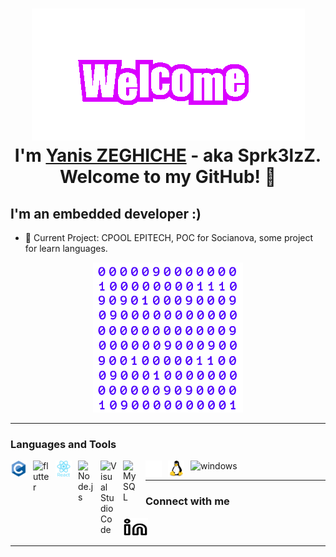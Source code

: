 <h1 align="center"> <img src="https://github.com/Paul-Marie/Paul-Marie/blob/master/Assets/Welcome.gif" alt="Welcome"> <br>I'm <a href="https://github.com/Paul-Marie">Yanis ZEGHICHE</a> - aka Sprk3lzZ. Welcome to my GitHub! 🤗</h1>

<h2> I'm an embedded developer :) </h2>

- 🚧 Current Project: CPOOL EPITECH, POC for Socianova, some project for learn languages.

<p align="center"> <img src="https://github.com/Paul-Marie/Paul-Marie/blob/master/Assets/Matrix.gif" alt="Matrix" height="240px"/> </p>

---

<h3 align="left">Languages and Tools</h3>
<p>
<img align="left" src="https://raw.githubusercontent.com/devicons/devicon/master/icons/c/c-original.svg" alt="c" width="26px" style="padding-right:10px;" />
<img align="left" src="https://www.vectorlogo.zone/logos/flutterio/flutterio-icon.svg" alt="flutter" width="26px" style="padding-right:10px;" />
<img align="left" src="https://raw.githubusercontent.com/devicons/devicon/master/icons/react/react-original-wordmark.svg" alt="react" width="26px" style="padding-right:10px;" />
<img align="left" src="https://cdn.jsdelivr.net/gh/devicons/devicon/icons/nodejs/nodejs-original.svg" alt="Node.js" width="26px" style="padding-right:10px;" />
<img align="left" src="https://cdn.jsdelivr.net/gh/devicons/devicon/icons/vscode/vscode-original.svg" alt="Visual Studio Code" width="26px" style="padding-right:10px;"  />
<img align="left" src="https://cdn.jsdelivr.net/gh/devicons/devicon/icons/mysql/mysql-original.svg" alt="MySQL" width="26px" style="padding-right:10px;" />
<img align="left" src="./img/terminal-dark.svg#gh-dark-mode-only" alt="Terminal" width="26px" style="padding-right:10px;" />
<img align="left" src="https://raw.githubusercontent.com/devicons/devicon/master/icons/linux/linux-original.svg" alt="linux" width="26px" style="padding-right:10px;" />
<img align="left" src="https://upload.wikimedia.org/wikipedia/commons/thumb/e/e2/Windows_logo_and_wordmark_-_2021.svg/langfr-1920px-Windows_logo_and_wordmark_-_2021.svg.png" alt="windows" width="75px" style="padding-right:10px;" />
</p>

<br />

---

<h3 align="left">Connect with me</h3>
<p align="left">
<a href="https://www.linkedin.com/in/yaniszeghiche/#gh-light-mode-only" target="blank"><img align="center" src="./img/linkedin-light.svg" alt="yaniszeghiche" height="30" width="40" /></a>
</p>

---
